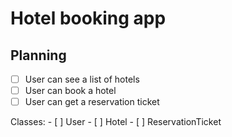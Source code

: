 # Hotel booking app

## Planning
- [ ] User can see a list of hotels
- [ ] User can book a hotel
- [ ] User can get a reservation ticket

Classes:
    - [ ] User
    - [ ] Hotel
    - [ ] ReservationTicket
